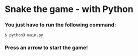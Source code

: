 # Snake the game - with Python

### You just have to run the following command:

```
$ python3 main.py
```

### Press an arrow to start the game!
